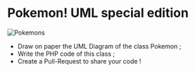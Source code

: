# Pokemon! UML special edition

![Pokemons](image/pokemon.png)

- Draw on paper the UML Diagram of the class Pokemon ;
- Write the PHP code of this class ;
- Create a Pull-Request to share your code !

